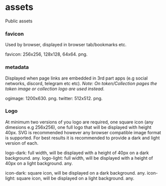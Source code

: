 # assets

Public assets

### favicon

Used by browser, displayed in browser tab/bookmarks etc.

favicon: 256x256, 128x128, 64x64. png.

### metadata

Displayed when page links are embedded in 3rd part apps (e.g social networks, discord, telegram etc etc).
_Note: On token/Collection pages the token image or collection logo are used instead._

ogimage: 1200x630. png.
twitter: 512x512. png.

### Logo

At minimum two versions of you logo are required, one square icon (any dimesions e.g 256x256), one full logo that will be displayed with height 40px. SVG is recommended however any browser compatible image format is supported. For best results it is recommended to provide a dark and light version of each.

logo-dark: full width, will be displayed with a height of 40px on a dark background. any.
logo-light: full width, will be displayed with a height of 40px on a light background. any.

icon-dark: square icon, will be displayed on a dark background. any.
icon-light: square icon, will be displayed on a light background. any.
